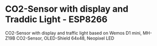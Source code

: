 # CO2-Sensor with display and Traddic Light - ESP8266
 CO2-Sensor with display and traffic light
 based on Wemos D1 mini, MH-Z19B CO2-Sensor, OLED-Shield 64x48, Neopixel LED
 
